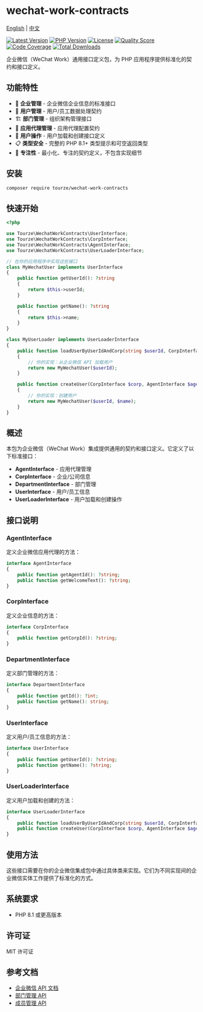# wechat-work-contracts

[English](README.md) | [中文](README.zh-CN.md)

[![Latest Version](https://img.shields.io/packagist/v/tourze/wechat-work-contracts.svg?style=flat-square)](https://packagist.org/packages/tourze/wechat-work-contracts)
[![PHP Version](https://img.shields.io/packagist/php-v/tourze/wechat-work-contracts.svg?style=flat-square)](https://packagist.org/packages/tourze/wechat-work-contracts)
[![License](https://img.shields.io/packagist/l/tourze/wechat-work-contracts.svg?style=flat-square)](https://packagist.org/packages/tourze/wechat-work-contracts)
[![Quality Score](https://img.shields.io/scrutinizer/g/tourze/wechat-work-contracts.svg?style=flat-square)](https://scrutinizer-ci.com/g/tourze/wechat-work-contracts)
[![Code Coverage](https://img.shields.io/scrutinizer/coverage/g/tourze/wechat-work-contracts.svg?style=flat-square)](https://scrutinizer-ci.com/g/tourze/wechat-work-contracts)
[![Total Downloads](https://img.shields.io/packagist/dt/tourze/wechat-work-contracts.svg?style=flat-square)](https://packagist.org/packages/tourze/wechat-work-contracts)

企业微信（WeChat Work）通用接口定义包，为 PHP 应用程序提供标准化的契约和接口定义。

## 功能特性

- 🏢 **企业管理** - 企业微信企业信息的标准接口
- 👥 **用户管理** - 用户/员工数据处理契约
- 🏗️ **部门管理** - 组织架构管理接口
- 🤖 **应用代理管理** - 应用代理配置契约
- 🔄 **用户操作** - 用户加载和创建接口定义
- 📋 **类型安全** - 完整的 PHP 8.1+ 类型提示和可空返回类型
- 🎯 **专注性** - 最小化、专注的契约定义，不包含实现细节

## 安装

```bash
composer require tourze/wechat-work-contracts
```

## 快速开始

```php
<?php

use Tourze\WechatWorkContracts\UserInterface;
use Tourze\WechatWorkContracts\CorpInterface;
use Tourze\WechatWorkContracts\AgentInterface;
use Tourze\WechatWorkContracts\UserLoaderInterface;

// 在你的应用程序中实现这些接口
class MyWechatUser implements UserInterface
{
    public function getUserId(): ?string
    {
        return $this->userId;
    }

    public function getName(): ?string
    {
        return $this->name;
    }
}

class MyUserLoader implements UserLoaderInterface
{
    public function loadUserByUserIdAndCorp(string $userId, CorpInterface $corp): ?UserInterface
    {
        // 你的实现：从企业微信 API 加载用户
        return new MyWechatUser($userId);
    }

    public function createUser(CorpInterface $corp, AgentInterface $agent, string $userId, string $name): UserInterface
    {
        // 你的实现：创建用户
        return new MyWechatUser($userId, $name);
    }
}
```

## 概述

本包为企业微信（WeChat Work）集成提供通用的契约和接口定义。它定义了以下标准接口：

- **AgentInterface** - 应用代理管理
- **CorpInterface** - 企业/公司信息
- **DepartmentInterface** - 部门管理
- **UserInterface** - 用户/员工信息
- **UserLoaderInterface** - 用户加载和创建操作

## 接口说明

### AgentInterface

定义企业微信应用代理的方法：

```php
interface AgentInterface
{
    public function getAgentId(): ?string;
    public function getWelcomeText(): ?string;
}
```

### CorpInterface

定义企业信息的方法：

```php
interface CorpInterface
{
    public function getCorpId(): ?string;
}
```

### DepartmentInterface

定义部门管理的方法：

```php
interface DepartmentInterface
{
    public function getId(): ?int;
    public function getName(): string;
}
```

### UserInterface

定义用户/员工信息的方法：

```php
interface UserInterface
{
    public function getUserId(): ?string;
    public function getName(): ?string;
}
```

### UserLoaderInterface

定义用户加载和创建的方法：

```php
interface UserLoaderInterface
{
    public function loadUserByUserIdAndCorp(string $userId, CorpInterface $corp): ?UserInterface;
    public function createUser(CorpInterface $corp, AgentInterface $agent, string $userId, string $name): UserInterface;
}
```

## 使用方法

这些接口需要在你的企业微信集成包中通过具体类来实现。它们为不同实现间的企业微信实体工作提供了标准化的方式。

## 系统要求

- PHP 8.1 或更高版本

## 许可证

MIT 许可证

## 参考文档

- [企业微信 API 文档](https://developer.work.weixin.qq.com/)
- [部门管理 API](https://developer.work.weixin.qq.com/document/path/90208)
- [成员管理 API](https://developer.work.weixin.qq.com/document/path/90200)
